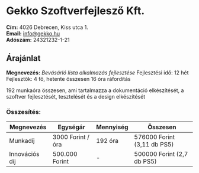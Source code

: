 # Gekko Szoftverfejlesző Kft.  
**Cím:** 4026 Debrecen, Kiss utca 1.  
**Email:** [info@gekko.hu](mailto:info@gekko.hu)  
**Adószám:** 24321232-1-21

## Árajánlat

**Megnevezés:** *Bevásárló lista alkalmazás fejlesztése*
Fejlesztési idő: 12 hét
Fejlesztők: 4 fő, hetente összesen 16 óra ráfordítás

192 munkaóra összesen, ami tartalmazza a dokumentáció elkészítését, a szoftver fejlesztését, tesztelését és a design elkészítését

### Összesítés:
|Megnevezés     |Egységár          |Mennyiség |Összesen                |
|---------------|------------------|----------|------------------------|
| Munkadíj      |3000 Forint / óra |192 óra   |576000 Forint (3,11 db PS5)|
|Innovációs díj |500.000 Forint    |-         |500000 Forint (2,7 db PS5) |
